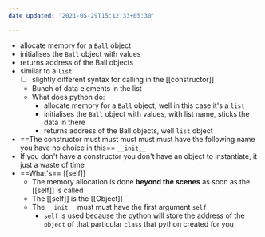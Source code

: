 ```yaml
---
date updated: '2021-05-29T15:12:33+05:30'

---
```


- allocate memory for a `Ball` object
- initialises the `Ball` object with values
- returns address of the Ball objects
- similar to a `list`
  - [    ] slightly different syntax for calling in the  [[constructor]]
  - Bunch of data elements in the list
  - What does python do:
    - allocate memory for a `Ball` object, well in this case it's a `list`
    - initialises the `Ball` object with values, with list name, sticks the data in there
    - returns address of the Ball objects, well `list` object
- ==The constructor must must must must must have the following name you have no choice in this== `__init__`
- If you don't have a constructor you don't have an object to instantiate, it just a waste of time
- ==What's==  [[self]]
  - The memory allocation is done **beyond the scenes** as soon as the [[self]] is called
  - The [[self]] is the [[Object]]
  - The `__init__` must must have the first argument `self`
    - `self` is used because the python will store the address of the `object` of that particular `class` that python created for you
